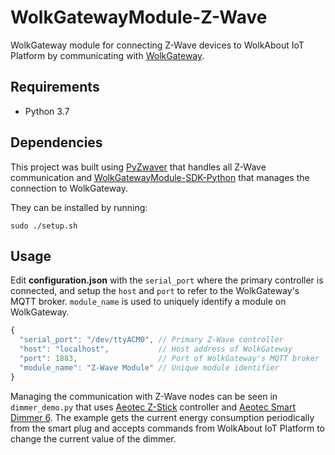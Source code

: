 # WolkGatewayModule-Z-Wave
WolkGateway module for connecting Z-Wave devices to WolkAbout IoT Platform by communicating with [WolkGateway](https://github.com/Wolkabout/WolkGateway).


## Requirements

* Python 3.7

## Dependencies

This project was built using [PyZwaver](https://github.com/robertmuth/PyZwaver) that handles all Z-Wave communication and [WolkGatewayModule-SDK-Python](https://github.com/Wolkabout/WolkGatewayModule-SDK-Python) that manages the connection to WolkGateway.

They can be installed by running:

```console
sudo ./setup.sh
```

## Usage

Edit **configuration.json** with the `serial_port` where the primary controller is connected,
and setup the `host` and `port` to refer to the WolkGateway's MQTT broker.
`module_name` is used to uniquely identify a module on WolkGateway.

```javascript
{
  "serial_port": "/dev/ttyACM0", // Primary Z-Wave controller
  "host": "localhost",           // Host address of WolkGateway
  "port": 1883,                  // Port of WolkGateway's MQTT broker
  "module_name": "Z-Wave Module" // Unique module identifier
}
```

Managing the communication with Z-Wave nodes can be seen in `dimmer_demo.py` that uses [Aeotec Z-Stick](https://aeotec.com/z-wave-usb-stick) controller and [Aeotec Smart Dimmer 6](https://aeotec.com/z-wave-plug-in-dimmer).
The example gets the current energy consumption periodically from the smart plug and accepts commands from WolkAbout IoT Platform to change the current value of the dimmer.